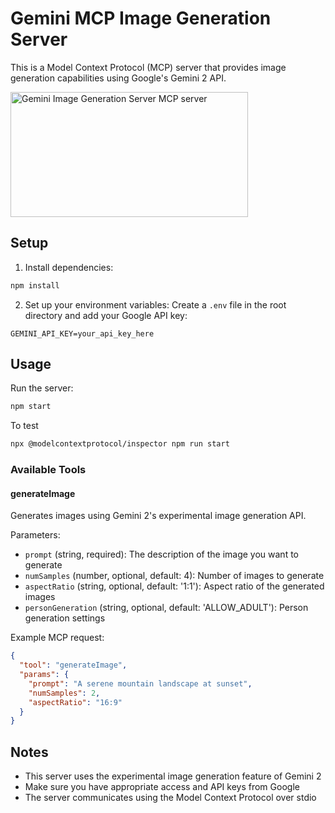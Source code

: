 # Gemini MCP Image Generation Server

This is a Model Context Protocol (MCP) server that provides image generation capabilities using Google's Gemini 2 API.

<a href="https://glama.ai/mcp/servers/@sanxfxteam/gemini-mcp-server">
  <img width="380" height="200" src="https://glama.ai/mcp/servers/@sanxfxteam/gemini-mcp-server/badge" alt="Gemini Image Generation Server MCP server" />
</a>

## Setup

1. Install dependencies:
```bash
npm install
```

2. Set up your environment variables:
Create a `.env` file in the root directory and add your Google API key:
```
GEMINI_API_KEY=your_api_key_here
```

## Usage

Run the server:
```bash
npm start
```

To test
```bash
npx @modelcontextprotocol/inspector npm run start
```

### Available Tools

#### generateImage

Generates images using Gemini 2's experimental image generation API.

Parameters:
- `prompt` (string, required): The description of the image you want to generate
- `numSamples` (number, optional, default: 4): Number of images to generate
- `aspectRatio` (string, optional, default: '1:1'): Aspect ratio of the generated images
- `personGeneration` (string, optional, default: 'ALLOW_ADULT'): Person generation settings

Example MCP request:
```json
{
  "tool": "generateImage",
  "params": {
    "prompt": "A serene mountain landscape at sunset",
    "numSamples": 2,
    "aspectRatio": "16:9"
  }
}
```

## Notes

- This server uses the experimental image generation feature of Gemini 2
- Make sure you have appropriate access and API keys from Google
- The server communicates using the Model Context Protocol over stdio